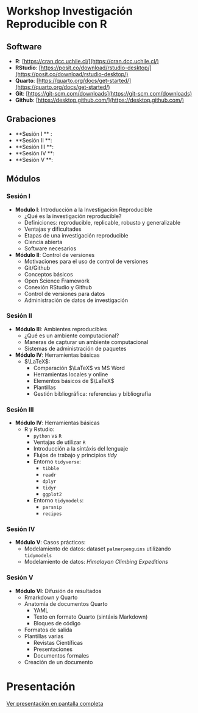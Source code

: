# Workshop Investigación Reproducible con R
## Software 
- **R**: [https://cran.dcc.uchile.cl/](https://cran.dcc.uchile.cl/)
- **RStudio**: [https://posit.co/download/rstudio-desktop/](https://posit.co/download/rstudio-desktop/)
- **Quarto**: [https://quarto.org/docs/get-started/](https://quarto.org/docs/get-started/)
- **Git**: [https://git-scm.com/downloads](https://git-scm.com/downloads)
- **Github**: [https://desktop.github.com/](https://desktop.github.com/)

## Grabaciones
- **Sesión I ** : 
- **Sesión II **: 
- **Sesión III **:
- **Sesión IV **: 
- **Sesión V **: 

## Módulos
### Sesión I
- **Modulo I**: Introducción a la Investigación Reproducible 
  - ¿Qué es la investigación reproducible?
  - Definiciones: reproducible, replicable, robusto y generalizable
  - Ventajas y dificultades
  - Etapas de una investigación reproducible
  - Ciencia abierta
  - Software necesarios
- **Módulo II**: Control de versiones
  - Motivaciones para el uso de control de versiones
  - Git/Github
  - Conceptos básicos
  - Open Science Framework
  - Conexión RStudio y Github
  - Control de versiones para datos
  - Administración de datos de investigación
### Sesión II 
- **Módulo III**: Ambientes reproducibles
  - ¿Qué es un ambiente computacional?
  - Maneras de capturar un ambiente computacional
  - Sistemas de administración de paquetes
- **Módulo IV**: Herramientas básicas
  - $\LaTeX$:
    - Comparación $\LaTeX$ vs MS Word
    - Herramientas locales y online
    - Elementos básicos de $\LaTeX$
    - Plantillas
    - Gestión bibliográfica: referencias y bibliografía
### Sesión III
- **Módulo IV**: Herramientas básicas
  - R y Rstudio:
      - `python` vs `R`
      - Ventajas de utilizar `R`
      - Introducción a la sintáxis del lenguaje
      - Flujos de trabajo y principios *tidy*
      - Entorno `tidyverse`:
        - `tibble`
        - `readr`
        - `dplyr`
        - `tidyr`
        - `ggplot2`
      - Entorno `tidymodels`:
        - `parsnip`
        - `recipes`
### Sesión IV
- **Módulo V**: Casos prácticos: 
  - Modelamiento de datos: dataset `palmerpenguins` utilizando `tidymodels`
  - Modelamiento de datos: *Himalayan Climbing Expeditions*
### Sesión V
- **Módulo VI**: Difusión de resultados
    - Rmarkdown y Quarto
    - Anatomía de documentos Quarto
      - YAML
      - Texto en formato Quarto (sintáxis Markdown)
      - Bloques de código
    - Formatos de salida
    - Plantillas varias
      - Revistas Científicas
      - Presentaciones
      - Documentos formales
    - Creación de un documento
 
# Presentación

[Ver presentación en pantalla completa](https://franplaza.github.io/workshop_inv_rep_r_v2/)
